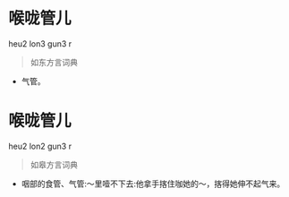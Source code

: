 # 喉咙管儿
heu2 lon3 gun3 r
> 如东方言词典
- 气管。

# 喉咙管儿
heu2 lon2 gun3 r
> 如皋方言词典
- 咽部的食管、气管:～里噎不下去:他拿手揢住咖她的～，揢得她伸不起气来。
